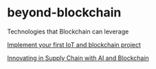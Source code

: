 # beyond-blockchain
Technologies that Blockchain can leverage

[Implement your first IoT and blockchain project](https://www.ibm.com/internet-of-things/trending/blockchain)

[Innovating in Supply Chain with AI and Blockchain](https://www.ibm.com/blogs/watson-customer-engagement/2018/12/12/innovating-in-supply-chain-with-ai-and-blockchain/)

